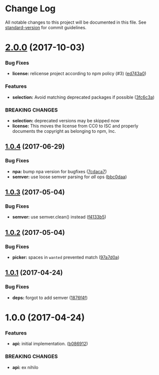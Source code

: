 # Change Log

All notable changes to this project will be documented in this file. See [standard-version](https://github.com/conventional-changelog/standard-version) for commit guidelines.

<a name="2.0.0"></a>
# [2.0.0](https://github.com/zkat/npm-pick-manifest/compare/v1.0.4...v2.0.0) (2017-10-03)


### Bug Fixes

* **license:** relicense project according to npm policy (#3) ([ed743a0](https://github.com/zkat/npm-pick-manifest/commit/ed743a0))


### Features

* **selection:** Avoid matching deprecated packages if possible ([3fc6c3a](https://github.com/zkat/npm-pick-manifest/commit/3fc6c3a))


### BREAKING CHANGES

* **selection:** deprecated versions may be skipped now
* **license:** This moves the license from CC0 to ISC and properly documents the copyright as belonging to npm, Inc.



<a name="1.0.4"></a>
## [1.0.4](https://github.com/zkat/npm-pick-manifest/compare/v1.0.3...v1.0.4) (2017-06-29)


### Bug Fixes

* **npa:** bump npa version for bugfixes ([7cdaca7](https://github.com/zkat/npm-pick-manifest/commit/7cdaca7))
* **semver:** use loose semver parsing for *all* ops ([bbc0daa](https://github.com/zkat/npm-pick-manifest/commit/bbc0daa))



<a name="1.0.3"></a>
## [1.0.3](https://github.com/zkat/npm-pick-manifest/compare/v1.0.2...v1.0.3) (2017-05-04)


### Bug Fixes

* **semver:** use semver.clean() instead ([f4133b5](https://github.com/zkat/npm-pick-manifest/commit/f4133b5))



<a name="1.0.2"></a>
## [1.0.2](https://github.com/zkat/npm-pick-manifest/compare/v1.0.1...v1.0.2) (2017-05-04)


### Bug Fixes

* **picker:** spaces in `wanted` prevented match ([97a7d0a](https://github.com/zkat/npm-pick-manifest/commit/97a7d0a))



<a name="1.0.1"></a>
## [1.0.1](https://github.com/zkat/npm-pick-manifest/compare/v1.0.0...v1.0.1) (2017-04-24)


### Bug Fixes

* **deps:** forgot to add semver ([1876f4f](https://github.com/zkat/npm-pick-manifest/commit/1876f4f))



<a name="1.0.0"></a>
# 1.0.0 (2017-04-24)


### Features

* **api:** initial implementation. ([b086912](https://github.com/zkat/npm-pick-manifest/commit/b086912))


### BREAKING CHANGES

* **api:** ex nihilo
